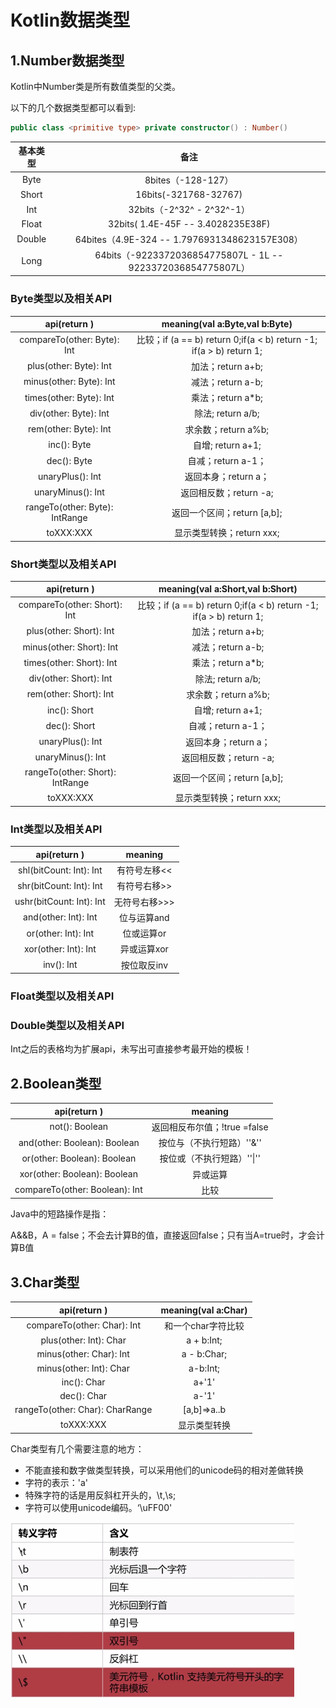 # Kotlin数据类型

## 1.Number数据类型

Kotlin中Number类是所有数值类型的父类。

以下的几个数据类型都可以看到: 

``` Kotlin 
public class <primitive type> private constructor() : Number()
```

| 基本类型 |                             备注                             |
| :------: | :----------------------------------------------------------: |
|   Byte   |                      8bites（-128-127）                      |
|  Short   |                    16bits(-321768-32767)                     |
|   Int    |                  32bits（-2^32^ - 2^32^-1）                  |
|  Float   |              32bits( 1.4E-45F -- 3.4028235E38F)              |
|  Double  |        64bites（4.9E-324 -- 1.7976931348623157E308）         |
|   Long   | 64bits（-9223372036854775807L - 1L -- 9223372036854775807L） |

### Byte类型以及相关API

| api(return <primimitve type>)  |                meaning(val a:Byte,val b:Byte)                |
| :----------------------------: | :----------------------------------------------------------: |
|  compareTo(other: Byte): Int   | 比较；if (a == b) return 0;if(a < b) return -1; if(a > b) return 1; |
|     plus(other: Byte): Int     |                      加法；return a+b;                       |
|    minus(other: Byte): Int     |                      减法；return a-b;                       |
|    times(other: Byte): Int     |                      乘法；return a*b;                       |
|     div(other: Byte): Int      |                      除法;  return a/b;                      |
|     rem(other: Byte): Int      |                     求余数；return a%b;                      |
|          inc(): Byte           |                      自增;  return a+1;                      |
|          dec(): Byte           |                      自减；return a-1；                      |
|        unaryPlus(): Int        |                     返回本身；return a；                     |
|       unaryMinus(): Int        |                    返回相反数；return -a;                    |
| rangeTo(other: Byte): IntRange |                 返回一个区间；return [a,b];                  |
|           toXXX:XXX            |                  显示类型转换；return xxx;                   |

### Short类型以及相关API

|  api(return <primimitve type>)  |               meaning(val a:Short,val b:Short)               |
| :-----------------------------: | :----------------------------------------------------------: |
|  compareTo(other: Short): Int   | 比较；if (a == b) return 0;if(a < b) return -1; if(a > b) return 1; |
|     plus(other: Short): Int     |                      加法；return a+b;                       |
|    minus(other: Short): Int     |                      减法；return a-b;                       |
|    times(other: Short): Int     |                      乘法；return a*b;                       |
|     div(other: Short): Int      |                      除法;  return a/b;                      |
|     rem(other: Short): Int      |                     求余数；return a%b;                      |
|          inc(): Short           |                      自增;  return a+1;                      |
|          dec(): Short           |                      自减；return a-1；                      |
|        unaryPlus(): Int         |                     返回本身；return a；                     |
|        unaryMinus(): Int        |                    返回相反数；return -a;                    |
| rangeTo(other: Short): IntRange |                 返回一个区间；return [a,b];                  |
|            toXXX:XXX            |                  显示类型转换；return xxx;                   |

### Int类型以及相关API

| api(return <primimitve type>) |    meaning    |
| :---------------------------: | :-----------: |
|    shl(bitCount: Int): Int    | 有符号左移<<  |
|    shr(bitCount: Int): Int    | 有符号右移>>  |
|   ushr(bitCount: Int): Int    | 无符号右移>>> |
|     and(other: Int): Int      |  位与运算and  |
|      or(other: Int): Int      |  位或运算or   |
|     xor(other: Int): Int      |  异或运算xor  |
|          inv(): Int           |  按位取反inv  |

### Float类型以及相关API

### Double类型以及相关API



Int之后的表格均为扩展api，未写出可直接参考最开始的模板！

## 2.Boolean类型

| api(return <primimitve type>)  |           meaning            |
| :----------------------------: | :--------------------------: |
|         not(): Boolean         | 返回相反布尔值；!true =false |
|  and(other: Boolean): Boolean  |  按位与（不执行短路）''&''   |
|  or(other: Boolean): Boolean   |  按位或（不执行短路）''\|''  |
|  xor(other: Boolean): Boolean  |           异或运算           |
| compareTo(other: Boolean): Int |             比较             |

Java中的短路操作是指：

A&&B，A = false；不会去计算B的值，直接返回false；只有当A=true时，才会计算B值

## 3.Char类型

|  api(return <primimitve type>)  | meaning(val a:Char) |
| :-----------------------------: | :-----------------: |
|   compareTo(other: Char): Int   | 和一个char字符比较  |
|     plus(other: Int): Char      |     a + b:Int;      |
|     minus(other: Char): Int     |     a - b:Char;     |
|     minus(other: Int): Char     |      a-b:Int;       |
|           inc(): Char           |        a+'1'        |
|           dec(): Char           |        a-'1'        |
| rangeTo(other: Char): CharRange |     [a,b]=>a..b     |
|            toXXX:XXX            |    显示类型转换     |

Char类型有几个需要注意的地方：

- 不能直接和数字做类型转换，可以采用他们的unicode码的相对差做转换
- 字符的表示：'a'
- 特殊字符的话是用反斜杠开头的，\t,\s;
- 字符可以使用unicode编码。‘\uFF00'

![](https://github.com/monkeyKing0215/Kotlin/blob/master/Kotlin转义字符.png)


